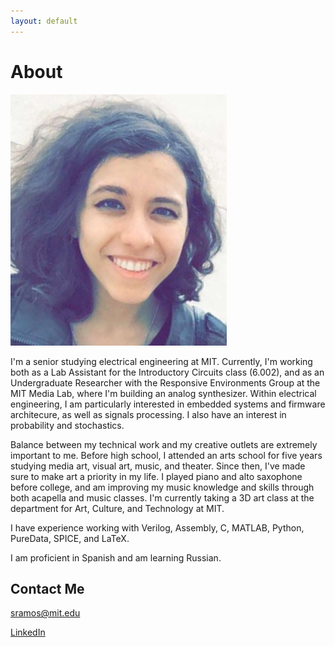 ```yaml
---
layout: default
---
```


# About

![](FullSizeRender.jpg)

I'm a senior studying electrical engineering at MIT. 
Currently, I'm working both as a Lab Assistant for the Introductory Circuits class (6.002),
and as an Undergraduate Researcher with the Responsive Environments Group at the MIT Media Lab, where I'm building an analog synthesizer.
Within electrical engineering, I am particularly interested in embedded systems and firmware architecure, as well as signals processing.
I also have an interest in probability and stochastics.

Balance between my technical work and my creative outlets are extremely important to me.
Before high school, I attended an arts school for five years studying media art, visual art, music, and theater.
Since then, I've made sure to make art a priority in my life.
I played piano and alto saxophone before college, and am improving my music knowledge and skills through both acapella and music classes.
I'm currently taking a 3D art class at the department for Art, Culture, and Technology at MIT.

I have experience working with Verilog, Assembly, C, MATLAB, Python, PureData, SPICE, and LaTeX.

I am proficient in Spanish and am learning Russian.

## Contact Me

sramos@mit.edu

[LinkedIn](https://www.linkedin.com/in/sienna-ramos-b771878b/)


